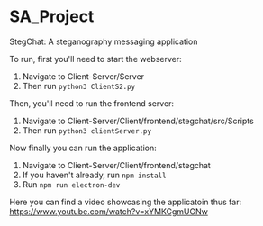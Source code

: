 # SA_Project
StegChat: A steganography messaging application  
  
To run, first you'll need to start the webserver:  
1. Navigate to Client-Server/Server
2. Then run `python3 ClientS2.py`  
  
Then, you'll need to run the frontend server:  
1. Navigate to Client-Server/Client/frontend/stegchat/src/Scripts
2. Then run `python3 clientServer.py`  
  
Now finally you can run the application:  
1. Navigate to Client-Server/Client/frontend/stegchat
2. If you haven't already, run `npm install`  
3. Run `npm run electron-dev`  
  
Here you can find a video showcasing the applicatoin thus far: https://www.youtube.com/watch?v=xYMKCgmUGNw
